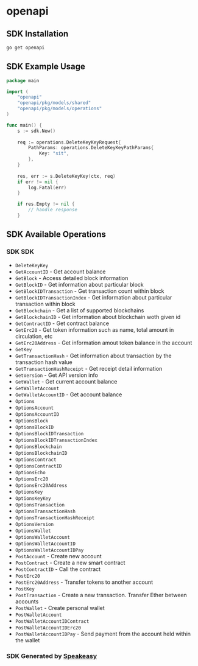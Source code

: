 # openapi

<!-- Start SDK Installation -->
## SDK Installation

```bash
go get openapi
```
<!-- End SDK Installation -->

## SDK Example Usage
<!-- Start SDK Example Usage -->
```go
package main

import (
    "openapi"
    "openapi/pkg/models/shared"
    "openapi/pkg/models/operations"
)

func main() {
    s := sdk.New()
    
    req := operations.DeleteKeyKeyRequest{
        PathParams: operations.DeleteKeyKeyPathParams{
            Key: "sit",
        },
    }
    
    res, err := s.DeleteKeyKey(ctx, req)
    if err != nil {
        log.Fatal(err)
    }

    if res.Empty != nil {
        // handle response
    }
```
<!-- End SDK Example Usage -->

<!-- Start SDK Available Operations -->
## SDK Available Operations

### SDK SDK

* `DeleteKeyKey`
* `GetAccountID` - Get account balance
* `GetBlock` - Access detailed block information
* `GetBlockID` - Get information about particular block
* `GetBlockIDTransaction` - Get transaction count within block
* `GetBlockIDTransactionIndex` - Get information about particular transaction within block
* `GetBlockchain` - Get a list of supported blockchains
* `GetBlockchainID` - Get information about blockchain woth given id
* `GetContractID` - Get contract balance
* `GetErc20` - Get token information such as name, total amount in circulation, etc
* `GetErc20Address` - Get information amout token balance in the account
* `GetKey`
* `GetTransactionHash` - Get information about transaction by the transaction hash value
* `GetTransactionHashReceipt` - Get receipt detail information
* `GetVersion` - Get API version info
* `GetWallet` - Get current account balance
* `GetWalletAccount`
* `GetWalletAccountID` - Get account balance
* `Options`
* `OptionsAccount`
* `OptionsAccountID`
* `OptionsBlock`
* `OptionsBlockID`
* `OptionsBlockIDTransaction`
* `OptionsBlockIDTransactionIndex`
* `OptionsBlockchain`
* `OptionsBlockchainID`
* `OptionsContract`
* `OptionsContractID`
* `OptionsEcho`
* `OptionsErc20`
* `OptionsErc20Address`
* `OptionsKey`
* `OptionsKeyKey`
* `OptionsTransaction`
* `OptionsTransactionHash`
* `OptionsTransactionHashReceipt`
* `OptionsVersion`
* `OptionsWallet`
* `OptionsWalletAccount`
* `OptionsWalletAccountID`
* `OptionsWalletAccountIDPay`
* `PostAccount` - Create new account
* `PostContract` - Create a new smart contract
* `PostContractID` - Call the contract
* `PostErc20`
* `PostErc20Address` - Transfer tokens to another account
* `PostKey`
* `PostTransaction` - Create a new transaction. Transfer Ether between accounts
* `PostWallet` - Create personal wallet
* `PostWalletAccount`
* `PostWalletAccountIDContract`
* `PostWalletAccountIDErc20`
* `PostWalletAccountIDPay` - Send payment from the account held within the wallet

<!-- End SDK Available Operations -->

### SDK Generated by [Speakeasy](https://docs.speakeasyapi.dev/docs/using-speakeasy/client-sdks)
